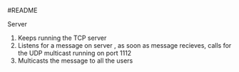 #README


Server
1. Keeps running the TCP server
2. Listens for a message on server , as soon as message recieves, calls for the UDP multicast running on port 1112
3. Multicasts the message to all the users
